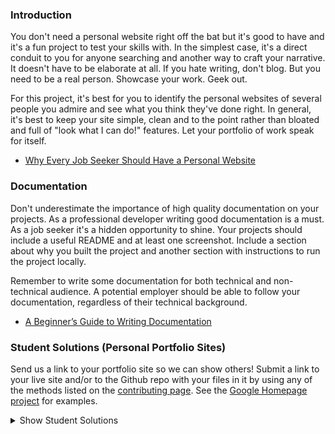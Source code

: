 ### Introduction

You don't need a personal website right off the bat but it's good to have and it's a fun project to test your skills with.  In the simplest case, it's a direct conduit to you for anyone searching and another way to craft your narrative.  It doesn't have to be elaborate at all.  If you hate writing, don't blog.  But you need to be a real person.  Showcase your work.  Geek out.

For this project, it's best for you to identify the personal websites of several people you admire and see what you think they've done right.  In general, it's best to keep your site simple, clean and to the point rather than bloated and full of "look what I can do!" features.  Let your portfolio of work speak for itself.

* [Why Every Job Seeker Should Have a Personal Website](http://www.forbes.com/sites/jacquelynsmith/2013/04/26/why-every-job-seeker-should-have-a-personal-website-and-what-it-should-include/)

### Documentation

Don't underestimate the importance of high quality documentation on your projects.  As a professional developer writing good documentation is a must.  As a job seeker it's a hidden opportunity to shine.  Your projects should include a useful README and at least one screenshot.  Include a section about why you built the project and another section with instructions to run the project locally.

Remember to write some documentation for both technical and non-technical audience.  A potential employer should be able to follow your documentation, regardless of their technical background.

* [A Beginner’s Guide to Writing Documentation](http://www.writethedocs.org/guide/writing/beginners-guide-to-docs/)

### Student Solutions (Personal Portfolio Sites)
Send us a link to your portfolio site so we can show others! Submit a link to your live site and/or to the Github repo with your files in it by using any of the methods listed on the [contributing page](http://github.com/TheOdinProject/curriculum/blob/master/contributing.md).  See the [Google Homepage project](/courses/web-development-101/lessons/html-css) for examples.

<details markdown="block">
  <summary> Show Student Solutions </summary>

* Add your solution below this line!
* [Salvador Villalon's Solution](https://github.com/salvillalon45/salvillalon45.github.io) - [View in Browser](https://salvillalon45.github.io/)
* [Braxton Lemmon's Solution](https://github.com/braxtonlemmon/portfolio) - [View in Browser](https://www.braxtonlemmon.com/)
* [Ahmad Ali's Solution - Live website](https://www.ahmad-ali.co.uk/)
* [Hammad Ahmed's Solution](https://github.com/shammadahmed/shammadahmed.github.io) - [View in Browser](https://shammadahmed.github.io/)
* [rvalentin1010's Solution](https://github.com/rvalentin1010/rvalentin1010.github.io) - [View in Browser](https://rvalentin1010.github.io/)
* [thghall's Solution](https://github.com/theghall/portfolio) - [View in Browser](https://theghall.github.io/portfolio/)
* [David Chapman's Solution - Source Code](https://github.com/davidchappy/wp-portfoliosite) - [Live website](http://portfolio.dachapman.com/)
* [Dennis Cope's Solution - Live website](https://coped.dev/)
* [Eric Gonzalez Solution - Source Code](https://github.com/Twinpair/Personal-Website) - [Live website](https://www.eric-gonzalez.com/)
* [Jonathan Yiv's Solution Source Code](https://github.com/JonathanYiv/jonathanyiv.github.io) - [Live website](https://jonathanyiv.github.io)
* [Brian Kang's Solution - Source Code](https://github.com/bhkangw/PersonalPortfolio) - [Live website](https://www.briankang.co/)
* [Javier Machin's Solution - Live website](https://www.javiermachin.com/)
* [Tommy's Solution - Live website](https://tommyhoang.com)
* [Scott Huang's Solution - Source Code](https://github.com/scotth527/gatsby_blog) - [Live website](https://www.huangscott.com)
* [Krzysztof Sordyl's Solution - Source Code](https://github.com/Verthon/portfolio) - [Live website](https://sordyl.me)
</details>
